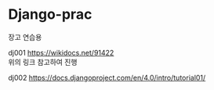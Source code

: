 # Django-prac
장고 연습용

dj001
https://wikidocs.net/91422  
위의 링크 참고하여 진행

dj002
https://docs.djangoproject.com/en/4.0/intro/tutorial01/
